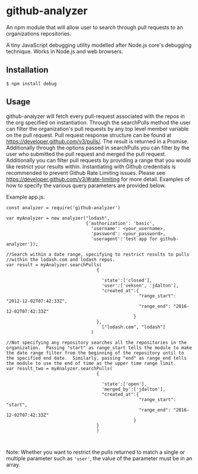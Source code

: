 # github-analyzer
An npm module that will allow user to search through pull requests to an organizations repositories.

A tiny JavaScript debugging utility modelled after Node.js core's debugging technique. Works in Node.js and web browsers.

## Installation

```
$ npm install debug
```
## Usage

github-analyzer will fetch every pull-request associated with the repos in the org specified on instantiation.  Through the searchPulls method the user can filter the organization's pull requests by any top level member variable on the pull request.  Pull request response structure can be found at https://developer.github.com/v3/pulls/.  The result is returned in a Promise. Additionally through the options passed in searchPulls you can filter by the user who submitted the pull request and merged the pull request. Additionally you can filter pull requests by providing a range that you would like restrict your results within.  Instantiating with Github credentials is recommended to prevent Github Rate Limiting issues.  Please see https://developer.github.com/v3/#rate-limiting for more detail.  Examples of how to specify the various query parameters are provided below.  


Example app.js:
```
const analyzer = require('github-analyzer')

var myAnalyzer = new analyzer("lodash",
                              {'authorization': 'basic',
                                'username': <your_username>,
                                'password': <your_password>,
                                'useragent':'test app for github-analyzer'});

//Search within a date range, specifying to restrict results to pulls
//within the lodash.com and lodash repos.
var result = myAnalyzer.searchPulls(
                                  {

                                    'state':['closed'],
                                    'user':['veksen', 'jdalton'],
                                    "created_at":{
                                                  "range_start": "2012-12-02T07:42:33Z",
                                                  "range_end": "2016-12-02T07:42:33Z"
                                                }
                                  },
                                    ["lodash.com", "lodash"]
                                )

//Not specifying any repository searches all the repositories in the organization.  Passing "start" as range_start tells the module to make the date range filter from the beginning of the repository until to the specified end date.  Similarly, passing "end" as range_end tells the module to use the end of time as the upper time range limit.
var result_two = myAnalyzer.searchPulls(
                                  {

                                    'state':['open'],
                                    'merged_by':['jdalton'],
                                    "created_at":{
                                                  "range_start": "start",
                                                  "range_end": "2016-12-02T07:42:33Z"
                                                }
                                  }  
                                  )



```
Note: Whether you want to restrict the pulls returned to match a single or multiple parameter such as ```'user'```, the value of the parameter must be in an array.
